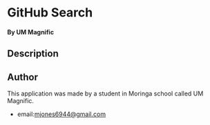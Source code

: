 

# GitHub Search

#### By **UM Magnific**

## Description

## Author
This application was made by a student in Moringa school called UM Magnific.
* email:mjones6944@gmail.com












